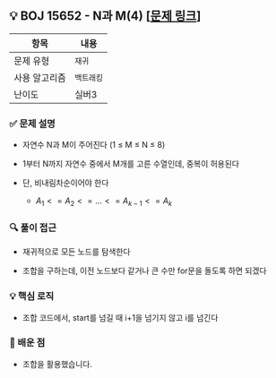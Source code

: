 ## 💡 BOJ 15652 - N과 M(4) [[문제 링크](https://www.acmicpc.net/problem/15652)]

| 항목 | 내용 |
|------|------|
| 문제 유형 | `재귀` |
| 사용 알고리즘 | `백트래킹` |
| 난이도 | 실버3 |

### ✅ 문제 설명
- 자연수 N과 M이 주어진다 (1 ≤ M ≤ N ≤ 8)

- 1부터 N까지 자연수 중에서 M개를 고른 수열인데, 중복이 허용된다

- 단, 비내림차순이어야 한다
    - $A_1 <= A_2 <= ... <= A_{k-1} <= A_k$

### 🔍 풀이 접근
- 재귀적으로 모든 노드를 탐색한다

- 조합을 구하는데, 이전 노드보다 같거나 큰 수만 for문을 돌도록 하면 되겠다

### 💡 핵심 로직
- 조합 코드에서, start를 넘길 때 i+1을 넘기지 않고 i를 넘긴다

### 📌 배운 점
- 조합을 활용했습니다.